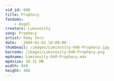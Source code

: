 ```yaml
---
vid_id: 040
title: Prophecy
fandoms:
    - Angel
creators: Luminosity
song: Prophecy
artist: Remy Zero
date:   2004-01-01 10:00:00
thumbnail: /images/Luminosity-040-Prophecy.jpg
barcode: /images/Luminosity-040-Prophecy.png
mp4name: Luminosity-040-Prophecy.m4v
mp4size: 38.31 MB
width: 848
height: 480
---
```




